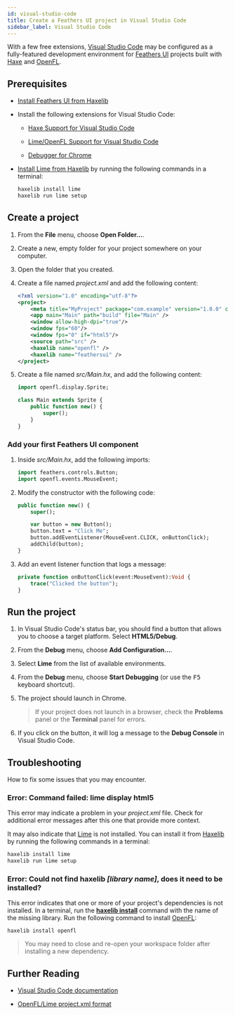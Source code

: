 ```yaml
---
id: visual-studio-code
title: Create a Feathers UI project in Visual Studio Code
sidebar_label: Visual Studio Code
---
```


With a few free extensions, [Visual Studio Code](https://code.visualstudio.com/) may be configured as a fully-featured development environment for [Feathers UI](/) projects built with [Haxe](https://haxe.org/) and [OpenFL](https://openfl.org/).

## Prerequisites

- [Install Feathers UI from Haxelib](installation.md)

- Install the following extensions for Visual Studio Code:

  - [Haxe Support for Visual Studio Code](https://marketplace.visualstudio.com/items?itemName=nadako.vshaxe)

  - [Lime/OpenFL Support for Visual Studio Code](https://marketplace.visualstudio.com/items?itemName=openfl.lime-vscode-extension)

  - [Debugger for Chrome](https://marketplace.visualstudio.com/items?itemName=msjsdiag.debugger-for-chrome)

- [Install Lime from Haxelib](https://lime.software/docs/home/) by running the following commands in a terminal:

  ```sh
  haxelib install lime
  haxelib run lime setup
  ```

## Create a project

1. From the **File** menu, choose **Open Folder…**.

1. Create a new, empty folder for your project somewhere on your computer.

1. Open the folder that you created.

1. Create a file named _project.xml_ and add the following content:

   ```xml
   <?xml version="1.0" encoding="utf-8"?>
   <project>
       <meta title="MyProject" package="com.example" version="1.0.0" company="My Company" />
       <app main="Main" path="build" file="Main" />
       <window allow-high-dpi="true"/>
       <window fps="60"/>
       <window fps="0" if="html5"/>
       <source path="src" />
       <haxelib name="openfl" />
       <haxelib name="feathersui" />
   </project>
   ```

1. Create a file named _src/Main.hx_, and add the following content:

   ```hx
   import openfl.display.Sprite;

   class Main extends Sprite {
       public function new() {
           super();
       }
   }
   ```

### Add your first Feathers UI component

1. Inside _src/Main.hx_, add the following imports:

   ```hx
   import feathers.controls.Button;
   import openfl.events.MouseEvent;
   ```

1. Modify the constructor with the following code:

   ```hx
   public function new() {
       super();

       var button = new Button();
       button.text = "Click Me";
       button.addEventListener(MouseEvent.CLICK, onButtonClick);
       addChild(button);
   }
   ```

1. Add an event listener function that logs a message:

   ```hx
   private function onButtonClick(event:MouseEvent):Void {
       trace("Clicked the button");
   }
   ```

## Run the project

1. In Visual Studio Code's status bar, you should find a button that allows you to choose a target platform. Select **HTML5/Debug**.

1. From the **Debug** menu, choose **Add Configuration…**.

1. Select **Lime** from the list of available environments.

1. From the **Debug** menu, choose **Start Debugging** (or use the <kbd>F5</kbd> keyboard shortcut).

1. The project should launch in Chrome.

   > If your project does not launch in a browser, check the **Problems** panel or the **Terminal** panel for errors.

1. If you click on the button, it will log a message to the **Debug Console** in Visual Studio Code.

## Troubleshooting

How to fix some issues that you may encounter.

### Error: Command failed: lime display html5

This error may indicate a problem in your _project.xml_ file. Check for additional error messages after this one that provide more context.

It may also indicate that [Lime](https://lime.software/) is not installed. You can install it from [Haxelib](https://lib.haxe.org/) by running the following commands in a terminal:

```sh
haxelib install lime
haxelib run lime setup
```

### Error: Could not find haxelib _[library name]_, does it need to be installed?

This error indicates that one or more of your project's dependencies is not installed. In a terminal, run the [**haxelib install**](https://lib.haxe.org/documentation/using-haxelib/#install) command with the name of the missing library. Run the following command to install [OpenFL](https://openfl.org/):

```
haxelib install openfl
```

> You may need to close and re-open your workspace folder after installing a new dependency.

## Further Reading

- [Visual Studio Code documentation](https://code.visualstudio.com/docs)

- [OpenFL/Lime project.xml format](https://lime.software/docs/project-files/xml-format/)

